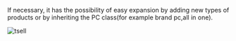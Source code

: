 If necessary, it has the possibility of easy expansion by adding new types of products or by inheriting the PC class(for example brand pc,all in one).


![tsell](https://github.com/tikastam/TechSell/assets/79874515/ded0e984-ff1a-4ce6-8f9e-6dd08dcb7234)
